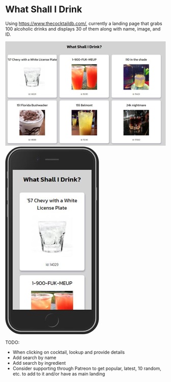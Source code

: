 # What Shall I Drink

Using <https://www.thecocktaildb.com/>, currently a landing page that grabs 100 alcoholic drinks and displays 30 of them along with name, image, and ID.

![desktop screenshot](desktop-screenshot.jpg)
![mobile screenshot](mobile-screenshot.jpg)

TODO:

* When clicking on cocktail, lookup and provide details
* Add search by name
* Add search by ingredient
* Consider supporting through Patreon to get popular, latest, 10 random, etc. to add to it and/or have as main landing

<style>
  img:last-child {
    border-radius:50px
  }
</style>
